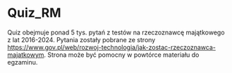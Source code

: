 # Quiz_RM
Quiz obejmuje ponad 5 tys. pytań z testów na rzeczoznawcę majątkowego z lat 2016-2024.
Pytania zostały pobrane ze strony https://www.gov.pl/web/rozwoj-technologia/jak-zostac-rzeczoznawca-majatkowym. 
Strona może być pomocny w powtórce materiału do egzaminu.
